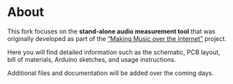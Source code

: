 # About

This fork focuses on the **stand-alone audio measurement tool** that was originally developed as part of the [“Making Music over the Internet”](https://github.com/StephanBorucki/MusizierenUeberDasInternet) project.

Here you will find detailed information such as the schematic, PCB layout, bill of materials, Arduino sketches, and usage instructions.

Additional files and documentation will be added over the coming days.
